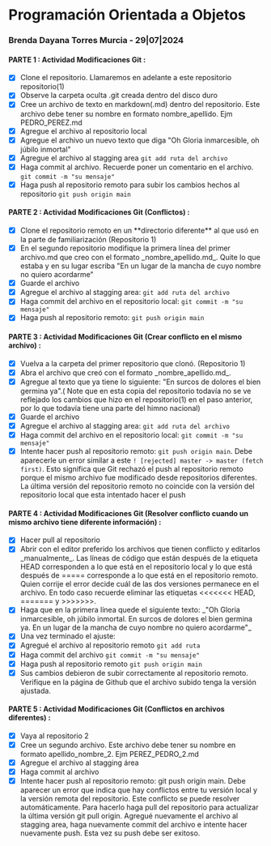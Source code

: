 ﻿# Programación Orientada a Objetos

### Brenda Dayana Torres Murcia - 29|07|2024


####  PARTE 1 : Actividad Modificaciones Git :

- [x] Clone el repositorio. Llamaremos en adelante a este repositorio repositorio(1)
- [x] Observe la carpeta oculta .git creada dentro del disco duro
- [x] Cree un archivo de texto en markdown(.md) dentro del repositorio. Este archivo debe tener su nombre en formato nombre\_apellido. Ejm PEDRO\_PEREZ.md
- [x] Agregue el archivo al repositorio local
- [x] Agregue el archivo un nuevo texto que diga "Oh Gloria inmarcesible, oh júbilo inmortal"
- [x] Agregue el archivo al stagging area  `git add ruta del archivo`
- [x] Haga commit al archivo. Recuerde poner un comentario en el archivo.  `git commit -m "su mensaje"`
- [x]  Haga push al repositorio remoto para subir los cambios hechos al repositorio  `git push origin main`

#### PARTE 2 : Actividad Modificaciones Git (Conflictos) :

- [x]  Clone el repositorio remoto en un  \*\*directorio diferente\*\*  al que usó en la parte de familiarización (Repositorio 1)
- [x]  En el segundo repositorio modifique la primera línea del primer archivo.md que creo con el formato  \_nombre\_apellido.md\_. Quite lo que estaba y en su lugar escriba "En un lugar de la mancha de cuyo nombre no quiero acordarme"
- [x] Guarde el archivo
- [x] Agregue el archivo al stagging area:  `git add ruta del archivo`
- [x] Haga commit del archivo en el repositorio local:  `git commit -m "su mensaje"`
- [x] Haga push al repositorio remoto:  `git push origin main`

#### PARTE 3 : Actividad Modificaciones Git (Crear conflicto en el mismo archivo) :

- [x]  Vuelva a la carpeta del primer repositorio que clonó. (Repositorio 1)
- [x]   Abra el archivo que creó con el formato  \_nombre\_apellido.md\_.
- [x]   Agregue al texto que ya tiene lo siguiente: "En surcos de dolores el bien germina ya".( Note que en esta copia del repositorio todavía no se ve reflejado los cambios que hizo en el repositorio(1) en el paso anterior, por lo que todavía tiene una parte del himno nacional)
- [x]   Guarde el archivo
- [x]   Agregue el archivo al stagging area:  `git add ruta del archivo`
- [x]  Haga commit del archivo en el repositorio local:  `git commit -m "su mensaje"`
- [x]   Intente hacer push al repositorio remoto:  `git push origin main`. Debe aparecerle un error similar a este  `! [rejected] master -> master (fetch first)`. Esto significa que Git rechazó el push al repositorio remoto porque el mismo archivo fue modificado desde repositorios diferentes. La última versión del repositorio remoto no coincide con la versión del repositorio local que esta intentado hacer el push

#### PARTE 4 : Actividad Modificaciones Git (Resolver conflicto cuando un mismo archivo tiene diferente información) :

- [x] Hacer pull al repositorio
- [x] Abrir con el editor preferido los archivos que tienen conflicto y editarlos  \_manualmente\_. Las líneas de código que están después de la etiqueta HEAD corresponden a lo que está en el repositorio local y lo que está después de ===== corresponde a lo que está en el repositorio remoto. Quien corrije el error decide cuál de las dos versiones permanece en el archivo. En todo caso recuerde eliminar las etiquetas <<<<<<< HEAD, ======= y >>>>>>>.
- [x] Haga que en la primera línea quede el siguiente texto:  \_"Oh Gloria inmarcesible, oh júbilo inmortal. En surcos de dolores el bien germina ya. En un lugar de la mancha de cuyo nombre no quiero acordarme"\_
- [x]  Una vez terminado el ajuste:
- [x] Agregué el archivo al repositorio remoto  `git add ruta`
- [x] Haga commit del archivo  `git commit -m "su mensaje"`
- [x]  Haga push al repositorio remoto  `git push origin main`
- [x] Sus cambios debieron de subir correctamente al repositorio remoto. Verifique en la página de Github que el archivo subido tenga la versión ajustada.

#### PARTE 5 : Actividad Modificaciones Git (Conflictos en archivos diferentes) :

- [x] Vaya al repositorio 2
- [x] Cree un segundo archivo. Este archivo debe tener su nombre en formato apellido_nombre_2. Ejm PEREZ_PEDRO_2.md
- [x] Agregue el archivo al stagging área
- [x] Haga commit al archivo
- [x] Intente hacer push al repositorio remoto: git push origin main. Debe aparecer un error que indica que hay conflictos entre tu versión local y la versión remota del repositorio. Este conflicto se puede resolver automáticamente. Para hacerlo haga pull del repositorio para actualizar la última versión git pull origin. Agregué nuevamente el archivo al stagging area, haga nuevamente commit del archivo e intente hacer nuevamente push. Esta vez su push debe ser exitoso.